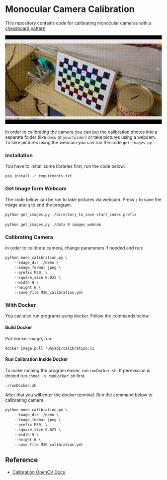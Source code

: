 # Monocular Camera Calibration

This repository contains code for calibrating monocular cameras with a [chessboard pattern](docs/Checkerboard-A4-25mm-10x7.svg).

![Demo GIF](./docs/demo.gif)

In order to calibrating the camera you can put the calibration photos into a separate folder (like `demo` or `yourfolder`) or take pictures using a webcam. To take pictures using the webcam you can run the code `get_images.py`

### Installation
You have to install some libraries first, run the code below:
```
pip install -r requirments.txt
```

### Get Image form Webcam
The code below can be run to take pictures via webcam. Press `s` to save the image and `q` to end the program.
```
python get_images.py ./directory_to_save start_index prefix

python get_images.py ./data 0 images_webcam
```

### Calibrating Camera
In order to calibrate camera, change parameters if needed and run:
```
python mono_calibration.py \
    --image_dir ./demo \
    --image_format jpeg \
    --prefix M30_ \
    --square_size 0.025 \
    --width 9 \
    --height 6 \
    --save_file M30_calibration.yml
```

### With Docker
You can also run programs using docker. Follow the commands below.
#### Build Docker
Pull docker image, run:
```
docker image pull ruhyadi/calibration:v1
```

#### Run Calibration Inside Docker
To make running the program easier, run `runDocker.sh`. If permission is denied run `chmod +x runDocker.sh` first.
```
./runDocker.sh
```
After that you will enter the docker terminal. Run the command below to calibrating camera.
```
python mono_calibration.py \
    --image_dir ./demo \
    --image_format jpeg \
    --prefix M30_ \
    --square_size 0.025 \
    --width 9 \
    --height 6 \
    --save_file M30_calibration.yml
```

## Reference
- [Calibration OpenCV Docs](https://docs.opencv.org/3.4/dc/dbb/tutorial_py_calibration.html)
